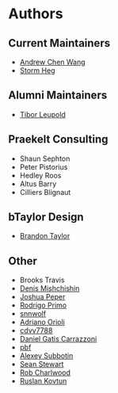 # Authors

## Current Maintainers

- [Andrew Chen Wang](https://github.com/Andrew-Chen-Wang)
- [Storm Heg](https://github.com/Stormheg)

## Alumni Maintainers

- [Tibor Leupold](https://github.com/tbrlpld)

## Praekelt Consulting

- Shaun Sephton
- Peter Pistorius
- Hedley Roos
- Altus Barry
- Cilliers Blignaut

## bTaylor Design

- [Brandon Taylor](http://btaylordesign.com/)

## Other

- Brooks Travis
- [Denis Mishchishin](https://github.com/denz)
- [Joshua Peper](https://github.com/zout)
- [Rodrigo Primo](https://github.com/rodrigoprimo)
- [snnwolf](https://github.com/snnwolf)
- [Adriano Orioli](https://github.com/Aorioli)
- [cdvv7788](https://github.com/cdvv7788)
- [Daniel Gatis Carrazzoni](https://github.com/danielgatis)
- [pbf](https://github.com/pbf)
- [Alexey Subbotin](https://github.com/dotsbb)
- [Sean Stewart](https://github.com/mindcruzer)
- [Rob Charlwood](https://github.com/robcharlwood)
- [Ruslan Kovtun](https://github.com/koutoftimer)
